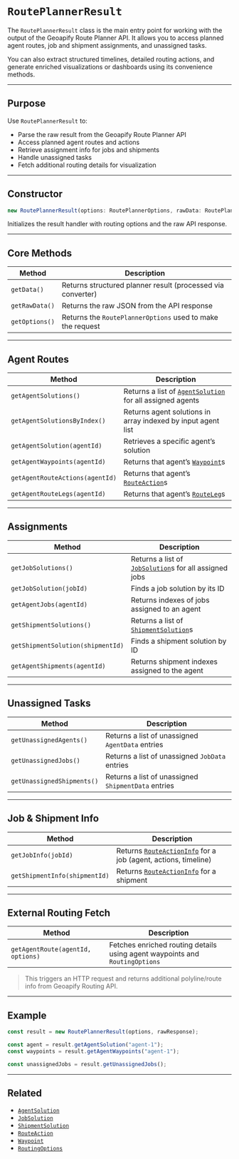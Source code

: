 # `RoutePlannerResult`

The `RoutePlannerResult` class is the main entry point for working with the output of the Geoapify Route Planner API. It allows you to access planned agent routes, job and shipment assignments, and unassigned tasks.

You can also extract structured timelines, detailed routing actions, and generate enriched visualizations or dashboards using its convenience methods.

---

## Purpose

Use `RoutePlannerResult` to:

- Parse the raw result from the Geoapify Route Planner API
- Access planned agent routes and actions
- Retrieve assignment info for jobs and shipments
- Handle unassigned tasks
- Fetch additional routing details for visualization

---

## Constructor

```ts
new RoutePlannerResult(options: RoutePlannerOptions, rawData: RoutePlannerResultResponseData)
```

Initializes the result handler with routing options and the raw API response.

---

## Core Methods

| Method         | Description                                                 |
| -------------- | ----------------------------------------------------------- |
| `getData()`    | Returns structured planner result (processed via converter) |
| `getRawData()` | Returns the raw JSON from the API response                  |
| `getOptions()` | Returns the `RoutePlannerOptions` used to make the request  |

---

## Agent Routes

| Method                          | Description                                                                      |
| ------------------------------- | -------------------------------------------------------------------------------- |
| `getAgentSolutions()`           | Returns a list of [`AgentSolution`](./agent-solution.md) for all assigned agents |
| `getAgentSolutionsByIndex()`    | Returns agent solutions in array indexed by input agent list                     |
| `getAgentSolution(agentId)`     | Retrieves a specific agent’s solution                                            |
| `getAgentWaypoints(agentId)`    | Returns that agent’s [`Waypoint`](./waypoint.md)s                                |
| `getAgentRouteActions(agentId)` | Returns that agent’s [`RouteAction`](./route-action.md)s                         |
| `getAgentRouteLegs(agentId)`    | Returns that agent’s [`RouteLeg`](./route-leg.md)s                               |

---

## Assignments

| Method                            | Description                                                                 |
| --------------------------------- | --------------------------------------------------------------------------- |
| `getJobSolutions()`               | Returns a list of [`JobSolution`](./job-solution.md)s for all assigned jobs |
| `getJobSolution(jobId)`           | Finds a job solution by its ID                                              |
| `getAgentJobs(agentId)`           | Returns indexes of jobs assigned to an agent                                |
| `getShipmentSolutions()`          | Returns a list of [`ShipmentSolution`](./shipment-solution.md)s             |
| `getShipmentSolution(shipmentId)` | Finds a shipment solution by ID                                             |
| `getAgentShipments(agentId)`      | Returns shipment indexes assigned to the agent                              |

---

## Unassigned Tasks

| Method                     | Description                                         |
| -------------------------- | --------------------------------------------------- |
| `getUnassignedAgents()`    | Returns a list of unassigned `AgentData` entries    |
| `getUnassignedJobs()`      | Returns a list of unassigned `JobData` entries      |
| `getUnassignedShipments()` | Returns a list of unassigned `ShipmentData` entries |

---

## Job & Shipment Info

| Method                        | Description                                                                              |
| ----------------------------- | ---------------------------------------------------------------------------------------- |
| `getJobInfo(jobId)`           | Returns [`RouteActionInfo`](./route-action-info.md) for a job (agent, actions, timeline) |
| `getShipmentInfo(shipmentId)` | Returns [`RouteActionInfo`](./route-action-info.md) for a shipment                       |

---

## External Routing Fetch

| Method                            | Description                                                                 |
| --------------------------------- | --------------------------------------------------------------------------- |
| `getAgentRoute(agentId, options)` | Fetches enriched routing details using agent waypoints and `RoutingOptions` |



> This triggers an HTTP request and returns additional polyline/route info from Geoapify Routing API.

---

## Example

```ts
const result = new RoutePlannerResult(options, rawResponse);

const agent = result.getAgentSolution("agent-1");
const waypoints = result.getAgentWaypoints("agent-1");

const unassignedJobs = result.getUnassignedJobs();
```

---

## Related

* [`AgentSolution`](./agent-solution.md)
* [`JobSolution`](./job-solution.md)
* [`ShipmentSolution`](./shipment-solution.md)
* [`RouteAction`](./route-action.md)
* [`Waypoint`](./waypoint.md)
* [`RoutingOptions`](./route-planner.md#routingoptions)